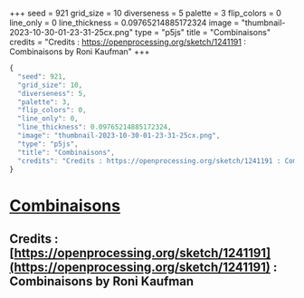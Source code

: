 +++
seed = 921
grid_size = 10
diverseness = 5
palette = 3
flip_colors = 0
line_only = 0
line_thickness = 0.09765214885172324
image = "thumbnail-2023-10-30-01-23-31-25cx.png"
type = "p5js"
title = "Combinaisons"
credits = "Credits : https://openprocessing.org/sketch/1241191 : Combinaisons by Roni Kaufman"
+++




~~~javascript
{
  "seed": 921,
  "grid_size": 10,
  "diverseness": 5,
  "palette": 3,
  "flip_colors": 0,
  "line_only": 0,
  "line_thickness": 0.09765214885172324,
  "image": "thumbnail-2023-10-30-01-23-31-25cx.png",
  "type": "p5js",
  "title": "Combinaisons",
  "credits": "Credits : https://openprocessing.org/sketch/1241191 : Combinaisons by Roni Kaufman"
}
~~~



# [Combinaisons](https://openprocessing.org/sketch/2065396)

## Credits : [https://openprocessing.org/sketch/1241191](https://openprocessing.org/sketch/1241191) : Combinaisons by Roni Kaufman 

